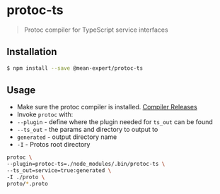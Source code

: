 # protoc-ts
> Protoc compiler for TypeScript service interfaces

## Installation

````sh
$ npm install --save @mean-expert/protoc-ts
````

## Usage
* Make sure the protoc compiler is installed. [Compiler Releases](https://github.com/google/protobuf/releases/tag/v3.5.0)
* Invoke `protoc` with:
* `--plugin` - define where the plugin needed for `ts_out` can be found
* `--ts_out` - the params and directory to output to 
* `generated` - output directory name
* `-I` - Protos root directory

```sh
protoc \
--plugin=protoc-ts=./node_modules/.bin/protoc-ts \
--ts_out=service=true:generated \
-I ./proto \
proto/*.proto
```
